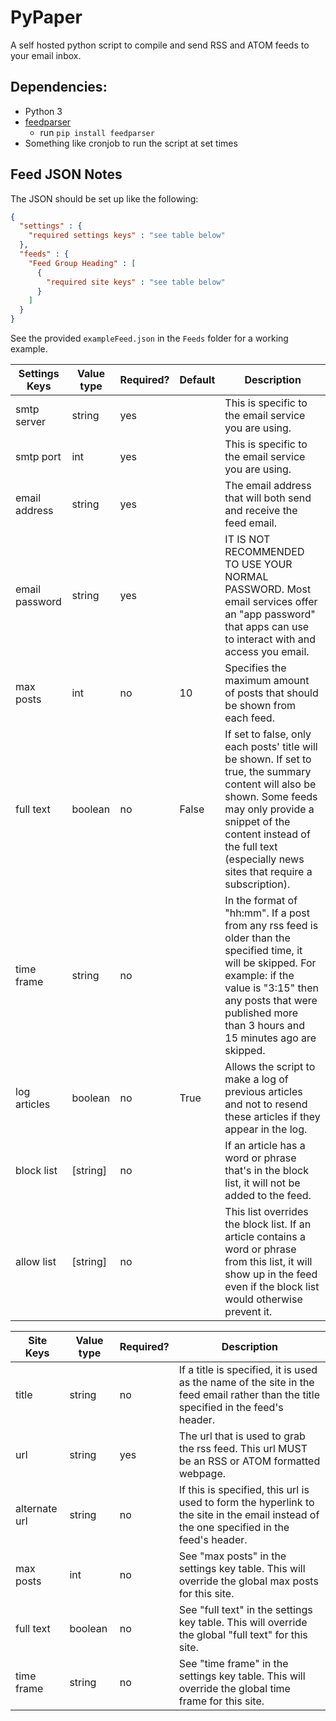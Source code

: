 # PyPaper
 
A self hosted python script to compile and send RSS and ATOM feeds to your email inbox.

## Dependencies:
- Python 3
- [feedparser](https://pypi.org/project/feedparser/)
  - run `pip install feedparser`
- Something like cronjob to run the script at set times

## Feed JSON Notes
The JSON should be set up like the following:
```json
{
  "settings" : {
    "required settings keys" : "see table below"
  },
  "feeds" : {
    "Feed Group Heading" : [
      {
        "required site keys" : "see table below"
      }
    ]
  }
}
```

See the provided `exampleFeed.json` in the `Feeds` folder for a working example.

Settings Keys  | Value type | Required? | Default | Description
---------------|------------|-----------|---------|----------------------------------------------------
smtp server    | string     | yes       |         | This is specific to the email service you are using.
smtp port      | int        | yes       |         | This is specific to the email service you are using.
email address  | string     | yes       |         | The email address that will both send and receive the feed email.
email password | string     | yes       |         | IT IS NOT RECOMMENDED TO USE YOUR NORMAL PASSWORD. Most email services offer an "app password" that apps can use to interact with and access you email.
max posts      | int        | no        | 10      | Specifies the maximum amount of posts that should be shown from each feed.
full text      | boolean    | no        | False   | If set to false, only each posts' title will be shown. If set to true, the summary content will also be shown. Some feeds may only provide a snippet of the content instead of the full text (especially news sites that require a subscription).
time frame     | string     | no        |         | In the format of "hh:mm". If a post from any rss feed is older than the specified time, it will be skipped. For example: if the value is "3:15" then any posts that were published more than 3 hours and 15 minutes ago are skipped.
log articles   | boolean    | no        | True    | Allows the script to make a log of previous articles and not to resend these articles if they appear in the log.
block list     | [string]   | no        |         | If an article has a word or phrase that's in the block list, it will not be added to the feed.
allow list     | [string]   | no        |         | This list overrides the block list. If an article contains a word or phrase from this list, it will show up in the feed even if the block list would otherwise prevent it.

Site Keys      | Value type | Required? | Description
---------------|------------|-----------|----------------------------------------------------
title          | string     | no        | If a title is specified, it is used as the name of the site in the feed email rather than the title specified in the feed's header.
url            | string     | yes       | The url that is used to grab the rss feed. This url MUST be an RSS or ATOM formatted webpage.
alternate url  | string     | no        | If this is specified, this url is used to form the hyperlink to the site in the email instead of the one specified in the feed's header.
max posts      | int        | no        | See "max posts" in the settings key table. This will override the global max posts for this site.
full text      | boolean    | no        | See "full text" in the settings key table. This will override the global "full text" for this site.
time frame     | string     | no        | See "time frame" in the settings key table. This will override the global time frame for this site.
